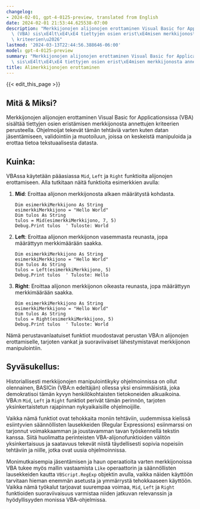 ```yaml
---
changelog:
- 2024-02-01, gpt-4-0125-preview, translated from English
date: 2024-02-01 21:53:44.625538-07:00
description: "Merkkijonojen alijonojen erottaminen Visual Basic for Applicationsissa\
  \ (VBA) sis\xE4lt\xE4\xE4 tiettyjen osien erist\xE4misen merkkijonosta annettujen\
  \ kriteerien\u2026"
lastmod: '2024-03-13T22:44:56.388646-06:00'
model: gpt-4-0125-preview
summary: "Merkkijonojen alijonojen erottaminen Visual Basic for Applicationsissa (VBA)\
  \ sis\xE4lt\xE4\xE4 tiettyjen osien erist\xE4misen merkkijonosta annettujen kriteerien\u2026"
title: Alimerkkijonojen erottaminen
---
```


{{< edit_this_page >}}

## Mitä & Miksi?

Merkkijonojen alijonojen erottaminen Visual Basic for Applicationsissa (VBA) sisältää tiettyjen osien eristämisen merkkijonosta annettujen kriteerien perusteella. Ohjelmoijat tekevät tämän tehtäviä varten kuten datan jäsentämiseen, validointiin ja muotoiluun, joissa on keskeistä manipuloida ja erottaa tietoa tekstuaalisesta datasta.

## Kuinka:

VBAssa käytetään pääasiassa `Mid`, `Left` ja `Right` funktioita alijonojen erottamiseen. Alla tutkitaan näitä funktioita esimerkkien avulla:

1. **Mid**: Eroittaa alijonon merkkijonosta alkaen määrätystä kohdasta.
   ```basic
   Dim esimerkkiMerkkijono As String
   esimerkkiMerkkijono = "Hello World"
   Dim tulos As String
   tulos = Mid(esimerkkiMerkkijono, 7, 5)
   Debug.Print tulos  ' Tuloste: World
   ```

2. **Left**: Eroittaa alijonon merkkijonon vasemmasta reunasta, jopa määrättyyn merkkimäärään saakka.
   ```basic
   Dim esimerkkiMerkkijono As String
   esimerkkiMerkkijono = "Hello World"
   Dim tulos As String
   tulos = Left(esimerkkiMerkkijono, 5)
   Debug.Print tulos  ' Tuloste: Hello
   ```

3. **Right**: Eroittaa alijonon merkkijonon oikeasta reunasta, jopa määrättyyn merkkimäärään saakka.
   ```basic
   Dim esimerkkiMerkkijono As String
   esimerkkiMerkkijono = "Hello World"
   Dim tulos As String
   tulos = Right(esimerkkiMerkkijono, 5)
   Debug.Print tulos  ' Tuloste: World
   ```

Nämä perustavanlaatuiset funktiot muodostavat perustan VBA:n alijonojen erottamiselle, tarjoten vankat ja suoraviivaiset lähestymistavat merkkijonon manipulointiin.

## Syväsukellus:

Historiallisesti merkkijonojen manipulointikyky ohjelmoinnissa on ollut olennainen, BASICin (VBA:n edeltäjän) ollessa yksi ensimmäisistä, joka demokratisoi tämän kyvyn henkilökohtaisten tietokoneiden alkuaikoina. VBA:n `Mid`, `Left` ja `Right` funktiot perivät tämän perinnön, tarjoten yksinkertaistetun rajapinnan nykyaikaisille ohjelmoijille.

Vaikka nämä funktiot ovat tehokkaita moniin tehtäviin, uudemmissa kielissä esiintyvien säännöllisten lausekkeiden (Regular Expressions) esiinmarssi on tarjonnut voimakkaamman ja joustavamman tavan työskennellä tekstin kanssa. Siitä huolimatta perinteisten VBA-alijonofunktioiden välitön yksinkertaisuus ja saatavuus tekevät niistä täydellisesti sopivia nopeisiin tehtäviin ja niille, jotka ovat uusia ohjelmoinnissa.

Monimutkaisempia jäsentämisen ja haun operaatioita varten merkkijonoissa VBA tukee myös mallin vastaamista `Like` operaattorin ja säännöllisten lausekkeiden kautta `VBScript.RegExp` objektin avulla, vaikka näiden käyttöön tarvitaan hieman enemmän asetusta ja ymmärrystä tehokkaaseen käyttöön. Vaikka nämä työkalut tarjoavat suurempaa voimaa, `Mid`, `Left` ja `Right` funktioiden suoraviivaisuus varmistaa niiden jatkuvan relevanssin ja hyödyllisyyden monissa VBA-ohjelmissa.
